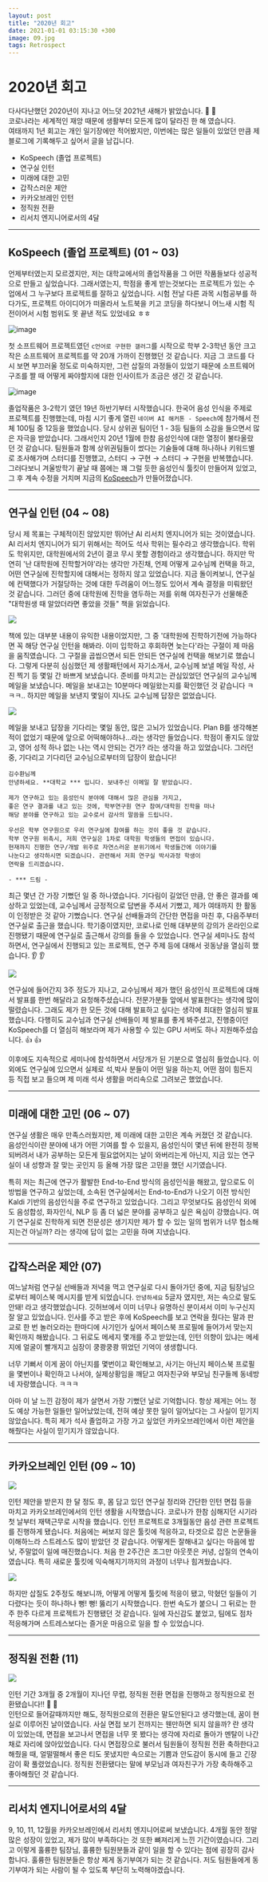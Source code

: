 ```yaml
---
layout: post
title: "2020년 회고"
date: 2021-01-01 03:15:30 +300
image: 09.jpg
tags: Retrospect
---
```

  
# 2020년 회고  
  
다사다난했던 2020년이 지나고 어느덧 2021년 새해가 밝았습니다. 🤗 🤗   
코로나라는 세계적인 재앙 때문에 생활부터 모든게 많이 달라진 한 해 였습니다.   
여태까지 1년 회고는 개인 일기장에만 적어봤지만, 이번에는 많은 일들이 있었던 만큼 제 블로그에 기록해두고 싶어서 글을 남깁니다.
  
- KoSpeech (졸업 프로젝트)
- 연구실 인턴
- 미래에 대한 고민
- 갑작스러운 제안
- 카카오브레인 인턴
- 정직원 전환
- 리서치 엔지니어로서의 4달   
  
***
  
## KoSpeech (졸업 프로젝트) (01 ~ 03)

언제부터였는지 모르겠지만, 저는 대학교에서의 졸업작품을 그 어떤 작품들보다 성공적으로 만들고 싶었습니다. 그래서였는지, 학점을 좋게 받는것보다는 프로젝트가 있는 수업에서 그 누구보다 프로젝트를 잘하고 싶었습니다. 시험 전날 다른 과목 시험공부를 하다가도, 프로젝트 아이디어가 떠올라서 노트북을 키고 코딩을 하다보니 어느새 시험 직전이어서 시험 범위도 못 끝낸 적도 있었네요 ㅎㅎ 
  
![image](https://user-images.githubusercontent.com/42150335/103424527-292d4900-4bf0-11eb-85ea-2cf672fee02e.png)
  
첫 소프트웨어 프로젝트였던 `c언어로 구현한 갤러그`를 시작으로 학부 2-3학년 동안 크고 작은 소프트웨어 프로젝트를 약 20개 가까이 진행했던 것 같습니다. 지금 그 코드를 다시 보면 부끄러울 정도로 미숙하지만, 그런 삽질의 과정들이 있었기 때문에 소프트웨어 구조를 짤 때 어떻게 짜야할지에 대한 인사이트가 조금은 생긴 것 같습니다.  
  
![image](https://www.bloter.net/wp-content/uploads/2019/08/1564657117230-800x611.png)

  
졸업작품은 3-2학기 였던 19년 하반기부터 시작했습니다. 한국어 음성 인식을 주제로 프로젝트를 진행했는데, 마침 시기 좋게 열린 `네이버 AI 해커톤 - Speech`에 참가해서 전체 100팀 중 12등을 했었습니다. 당시 상위권 팀이던 1 - 3등 팀들의 소감을 들으면서 많은 자극을 받았습니다. 그래서인지 20년 1월에 한참 음성인식에 대한 열정이 불타올랐던 것 같습니다. 팀원들과 함께 상위권팀들이 썼다는 기술들에 대해 하나하나 키워드별로 조사해가며 스터디를 진행했고, 스터디 → 구현 → 스터디 → 구현을 반복했습니다. 그러다보니 겨울방학기 끝날 때 쯤에는 꽤 그럴 듯한 음성인식 툴킷이 만들어져 있었고, 그 후 계속 수정을 거치며 지금의 [KoSpeech](https://github.com/sooftware/KoSpeech)가 만들어졌습니다.
  
***
  
## 연구실 인턴 (04 ~ 08)  
  
당시 제 목표는 구체적이진 않았지만 뛰어난 AI 리서치 엔지니어가 되는 것이였습니다. AI 리서치 엔지니어가 되기 위해서는 적어도 석사 학위는 필수라고 생각했습니다. 학위도 학위지만, 대학원에서의 2년이 결코 무시 못할 경험이라고 생각했습니다. 하지만 막연히 '난 대학원에 진학할거야'라는 생각만 가진채, 언제 어떻게 교수님께 컨택을 하고, 어떤 연구실에 진학할지에 대해서는 정하지 않고 있었습니다. 지금 돌이켜보니, 연구실에 컨택했다가 거절당하는 것에 대한 두려움이 어느정도 있어서 계속 결정을 미뤄왔던 것 같습니다. 그러던 중에 대학원에 진학을 염두하는 저를 위해 여자친구가 선물해준 "대학원생 때 알았더라면 좋았을 것들" 책을 읽었습니다.  
  
<img src="https://image.yes24.com/Goods/72231788/L">  
  
책에 있는 대부분 내용이 유익한 내용이었지만, 그 중 '대학원에 진학하기전에 가능하다면 꼭 해당 연구실 인턴을 해봐라. 이미 입학하고 후회하면 늦는다'라는 구절이 제 마음을 움직였습니다. 그 구절을 곱씹으면서 되든 안되든 연구실에 컨택을 해보기로 했습니다. 그렇게 다분히 심심했던 제 생활패턴에서 자기소개서, 교수님께 보낼 메일 작성, 사진 찍기 등 몇일 간 바쁘게 보냈습니다. 준비를 마치고는 관심있었던 연구실의 교수님께 메일을 보냈습니다. 메일을 보내고는 10분마다 메일왔는지를 확인했던 것 같습니다 ㅋㅋㅋ.. 하지만 메일을 보낸지 몇일이 지나도 교수님께 답장은 없었습니다.   
  
<img src="https://img1.daumcdn.net/thumb/R800x0/?scode=mtistory2&fname=https%3A%2F%2Ft1.daumcdn.net%2Fcfile%2Ftistory%2F267D2541521A110A2D">  
  
메일을 보내고 답장을 기다리는 몇일 동안, 많은 고뇌가 있었습니다. Plan B를 생각해본 적이 없었기 때문에 앞으로 어떡해야하나...라는 생각만 들었습니다. 학점이 좋지도 않았고, 영어 성적 하나 없는 나는 역시 안되는 건가? 라는 생각을 하고 있었습니다. 그러던 중, 기다리고 기다리던 교수님으로부터의 답장이 왔습니다!  
  
```
김수환님께
안녕하세요. **대학교 *** 입니다. 보내주신 이메일 잘 받았습니다.

제가 연구하고 있는 음성인식 분야에 대해서 많은 관심을 가지고,
좋은 연구 결과를 내고 있는 것에, 학부연구원 연구 참여/대학원 진학을 떠나
해당 분야를 연구하고 있는 교수로서 감사의 말씀을 드립니다.

우선은 학부 연구원으로 우리 연구실에 참여를 하는 것이 좋을 것 같습니다.
학부 연구원 위촉시, 저희 연구실은 1차로 대학원 학생들의 면접이 있습니다.
현재까지 진행한 연구/개발 위주로 자연스러운 분위기에서 학생들간에 이야기를
나눈다고 생각하시면 되겠습니다. 관련해서 저희 연구실 박사과정 학생이
연락을 드리겠습니다.

- *** 드림 -
```
  
  
최근 몇년 간 가장 기뻤던 일 중 하나였습니다. 기다림이 길었던 만큼, 안 좋은 결과를 예상하고 있었는데, 교수님께서 긍정적으로 답변을 주셔서 기뻤고, 제가 여태까지 한 활동이 인정받은 것 같아 기뻤습니다. 연구실 선배들과의 간단한 면접을 마친 후, 다음주부터 연구실로 출근을 했습니다. 학기중이였지만, 코로나로 인해 대부분의 강의가 온라인으로 진행됐기 때문에 연구실로 출근해서 강의를 들을 수 있었습니다. 연구실 세미나도 참석하면서, 연구실에서 진행되고 있는 프로젝트, 연구 주제 등에 대해서 귓동냥을 열심히 했습니다. 👂 👂
  
<img src="https://www.galchimia.com/wp-content/uploads/2018/03/how-to-crash-your-own-presentation-1024x787.jpg">
  
연구실에 들어간지 3주 정도가 지나고, 교수님께서 제가 했던 음성인식 프로젝트에 대해서 발표를 한번 해달라고 요청해주셨습니다. 전문가분들 앞에서 발표한다는 생각에 많이 떨렸습니다. 그래도 제가 한 모든 것에 대해 발표하고 싶다는 생각에 최대한 열심히 발표했습니다. 다행히도 교수님과 연구실 선배들이 제 발표를 좋게 봐주셨고, 진행중이던 KoSpeech를 더 열심히 해보라며 제가 사용할 수 있는 GPU 서버도 하나 지원해주셨습니다. 👍 👍  
  
이후에도 지속적으로 세미나에 참석하면서 서당개가 된 기분으로 열심히 들었습니다. 이 외에도 연구실에 있으면서 실제로 석,박사 분들이 어떤 일을 하는지, 어떤 점이 힘든지 등 직접 보고 들으며 제 미래 석사 생활을 머리속으로 그려보곤 했었습니다.

***  
  
## 미래에 대한 고민 (06 ~ 07)
  
연구실 생활은 매우 만족스러웠지만, 제 미래에 대한 고민은 계속 커졌던 것 같습니다. 음성인식이란 분야에 내가 어떤 기여를 할 수 있을지, 음성인식이 몇년 뒤에 완전히 정복되버려서 내가 공부하는 모든게 필요없어지는 날이 와버리는게 아닌지, 지금 있는 연구실이 내 성향과 잘 맞는 곳인지 등 올해 가장 많은 고민을 했던 시기였습니다.   
  
특히 저는 최근에 연구가 활발한 End-to-End 방식의 음성인식을 해왔고, 앞으로도 이 방법을 연구하고 싶었는데, 소속된 연구실에서는 End-to-End가 나오기 이전 방식인 Kaldi 기반의 음성인식을 주로 연구하고 있었습니다. 그리고 무엇보다도 음성인식 외에도 음성합성, 화자인식, NLP 등 좀 더 넓은 분야를 공부하고 싶은 욕심이 강했습니다. 여기 연구실로 진학하게 되면 전문성은 생기지만 제가 할 수 있는 일의 범위가 너무 협소해지는건 아닐까? 라는 생각에 답이 없는 고민을 하며 지냈습니다.

***

## 갑작스러운 제안 (07)  
  
여느날처럼 연구실 선배들과 저녁을 먹고 연구실로 다시 돌아가던 중에, 지금 팀장님으로부터 페이스북 메시지를 받게 되었습니다. `안녕하세요` 5글자 였지만, 저는 속으로 말도안돼! 라고 생각했었습니다. 깃허브에서 이미 너무나 유명하신 분이셔서 이미 누구신지 잘 알고 있었습니다. 인사를 주고 받은 후에 KoSpeech를 보고 연락을 줬다는 말과 판교로 한 번 놀러오라는 한마디에 사기인가 싶어서 페이스북 프로필에 들어가서 맞는지 확인까지 해봤습니다. 그 뒤로도 메세지 몇개를 주고 받았는데, 인턴 의향이 있냐는 메세지에 얼굴이 빨개지고 심장이 쿵쾅쿵쾅 뛰었던 기억이 생생합니다.  
  
너무 기뻐서 이게 꿈이 아닌지를 몇번이고 확인해보고, 사기는 아닌지 페이스북 프로필을 몇번이나 확인하고 나서야, 실제상황임을 깨닫고 여자친구와 부모님 친구들께 동네방네 자랑했습니다. ㅋㅋㅋ
  
아마 이 날 느낀 감정이 제가 살면서 가장 기뻤던 날로 기억합니다. 항상 제게는 어느 정도 예상 가능한 일들만 일어났었는데, 전혀 예상 못한 일이 일어났다는 그 사실이 믿기지 않았습니다. 특히 제가 석사 졸업하고 가장 가고 싶었던 카카오브레인에서 이런 제안을 해줬다는 사실이 믿기지가 않았습니다. 
  
***

## 카카오브레인 인턴 (09 ~ 10)  
  
<img src="https://m.economictimes.com/thumb/msid-69278826,width-1200,height-900,resizemode-4,imgsize-82628/internship2-getty.jpg">

인턴 제안을 받은지 한 달 정도 후, 몸 담고 있던 연구실 정리와 간단한 인턴 면접 등을 마치고 카카오브레인에서의 인턴 생활을 시작했습니다. 코로나가 한참 심해지던 시기라 첫 날부터 재택근무로 시작을 했습니다. 인턴 프로젝트로 3개월동안 음성 관련 프로젝트를 진행하게 됐습니다. 처음에는 써보지 않은 툴킷에 적응하고, 타겟으로 잡은 논문들을 이해하느라 스트레스도 많이 받았던 것 같습니다. 어떻게든 잘해내고 싶다는 마음에 밤낮, 주말없이 일에 매진했습니다. 처음 한 2주간은 조그만 아웃풋은 커녕, 삽질의 연속이였습니다. 특히 새로운 툴킷에 익숙해지기까지의 과정이 너무나 힘겨웠습니다.  
  
<img src="https://post-phinf.pstatic.net/MjAxODA2MDFfMzEg/MDAxNTI3ODQxNjI5MTI4.2cfEooGQ32iBE5yQD0q1ve0PD3BLzV8fnm2fLi48TOQg.pb91iOZ_KPZP-os3R_8G838sddwZUJKy0_wLcFHywX0g.JPEG/%EC%82%BD%EC%A7%88%EC%82%BD%EC%A7%88.jpg?type=w1200">
  
하지만 삽질도 2주정도 해보니까, 어떻게 어떻게 툴킷에 적응이 됐고, 막혔던 일들이 기다렸다는 듯이 하나하나 뻥! 뻥! 뚫리기 시작했습니다. 한번 속도가 붙으니 그 뒤로는 한주 한주 다르게 프로젝트가 진행됐던 것 같습니다. 일에 자신감도 붙었고, 팀에도 점차 적응해가며 스트레스보다는 즐거운 마음으로 일을 할 수 있었습니다. 
  
***  
  
## 정직원 전환 (11)  
  
<img src="https://miro.medium.com/max/6000/1*zPegOUmJJWIWTc-blEekcA.png">
  
인턴 기간 3개월 중 2개월이 지나던 무렵, 정직원 전환 면접을 진행하고 정직원으로 전환됐습니다!! 🎉 🎉  
인턴으로 들어갈때까지만 해도, 정직원으로의 전환은 말도안된다고 생각했는데, 꿈이 현실로 이루어진 날이였습니다. 사실 면접 보기 전까지는 웬만하면 되지 않을까? 란 생각이 있었는데, 면접을 보고나서 면접을 너무 못 봤다는 생각에 자리로 돌아가 멘탈이 나간채로 자리에 앉아있었습니다. 다시 면접장으로 불러서 팀원들이 정직원 전환 축하한다고 해줬을 때, 얼떨떨해서 좋은 티도 못냈지만 속으로는 기쁨과 안도감이 동시에 들고 긴장감이 확 풀렸었습니다. 정직원 전환됐다는 말에 부모님과 여자친구가 가장 축하해주고 좋아해줬던 것 같습니다.

***  
  
## 리서치 엔지니어로서의 4달
  
9, 10, 11, 12월을 카카오브레인에서 리서치 엔지니어로써 보냈습니다. 4개월 동안 정말 많은 성장이 있었고, 제가 많이 부족하다는 것 또한 뼈져리게 느낀 기간이였습니다. 그리고 이렇게 훌륭한 팀장님, 훌륭한 팀원분들과 같이 일을 할 수 있다는 점에 굉장히 감사합니다. 훌륭한 팀원분들은 항상 제게 동기부여가 되는 것 같습니다. 저도 팀원들에게 동기부여가 되는 사람이 될 수 있도록 부단히 노력해야겠습니다. 
